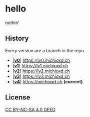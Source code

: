 # hello

nothin'

## History

Every version are a branch in the repo.

- [[**v0**]](./tree/v0) <https://lv0.michioxd.ch>
- [[**v1**]](./tree/v1) <https://lv1.michioxd.ch>
- [[**v2**]](./tree/v2) <https://lv2.michioxd.ch>
- [[**v3**]](./tree/v3) <https://lv3.michioxd.ch>
- [[**v4**]](./tree/v4) <https://michioxd.ch> **(current)**

## License

[CC BY-NC-SA 4.0 DEED](https://creativecommons.org/licenses/by-nc-sa/4.0/)
